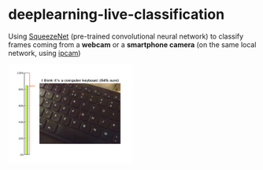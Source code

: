 # deeplearning-live-classification
Using [SqueezeNet](https://www.mathworks.com/help/deeplearning/ref/squeezenet.html) (pre-trained convolutional neural network) to classify frames coming from a **webcam** or a **smartphone camera** (on the same local network, using [ipcam](https://www.mathworks.com/help/supportpkg/ipcamera/ug/ipcam.html))

<img src="https://github.com/kevduc/deeplearning-live-classification/raw/main/screenshot.png" alt="Live classification screenshot" width="50%" />
